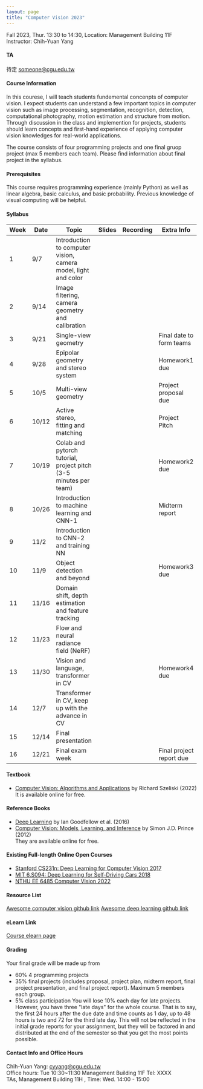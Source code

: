 ```yaml
---
layout: page
title: "Computer Vision 2023"
---
```


Fall 2023, Thur. 13:30 to 14:30, Location: Management Building 11F <br/>
Instructor: Chih-Yuan Yang

#### TA
待定 [someone@cgu.edu.tw](mailto:someone@cgu.edu.tw)

#### Course Information

In this courese, I will teach students fundemental concenpts of computer vision. I expect students can understand a few important topics in computer vision such as image processing, segmentation, recognition, detection, computational photography, motion estimation and structure from motion. Through discussion in the class and implemention for projects, students should learn concepts and first-hand experience of applying computer vision knowledges for real-world applications.

The course consists of four programming projects and one final gruop project (max 5 members each team). Please find information about final project in the syllabus.

#### Prerequisites

This course requires programming experience (mainly Python) as well as linear algebra, basic calculus, and basic probability. Previous knowledge of visual computing will be helpful.

#### Syllabus

|Week|Date|Topic                                                      |Slides   |Recording | Extra Info |
|---|---|---|---|---|---|
|1   |9/7        | Introduction to computer vision, camera model, light and color                |      |          |                              |
|2   |9/14       | Image filtering, camera geometry and calibration                              |      |          |                              |
|3   |9/21       | Single-view geometry                                                          |      |          | Final date to form teams     |
|4   |9/28       | Epipolar geometry and stereo system                                           |      |          | Homework1 due                |
|5   |10/5       | Multi-view geometry                                                           |      |          | Project proposal due         |
|6   |10/12      | Active stereo, fitting and matching                                           |      |          | Project Pitch                |
|7   |10/19      | Colab and pytorch tutorial, project pitch (3-5 minutes per team)              |      |          | Homework2 due                |
|8   |10/26      | Introduction to machine learning and CNN-1                                    |      |          | Midterm report               |
|9   |11/2       | Introduction to CNN-2 and training NN                                         |      |          |                              |
|10  |11/9       | Object detection and beyond                                                   |      |          | Homework3 due                | 
|11  |11/16      | Domain shift, depth estimation and feature tracking                           |      |          |                              |
|12  |11/23      | Flow and neural radiance field (NeRF)                                         |      |          |                              |
|13  |11/30      | Vision and language, transformer in CV                                        |      |          | Homework4 due                |
|14  |12/7       | Transformer in CV, keep up with the advance in CV                             |      |          |                              |
|15  |12/14      | Final presentation                                                            |      |          |                              |
|16  |12/21      | Final exam week                                                               |      |          | Final project report due     |

#### Textbook
- [Computer Vision: Algorithms and Applications](http://szeliski.org/Book/) by Richard Szeliski (2022) <br/>
It is available online for free.

#### Reference Books
- [Deep Learning](https://www.deeplearningbook.org/) by Ian Goodfellow et al. (2016)
- [Computer Vision: Models, Learning, and Inference](http://www.computervisionmodels.com/) by Simon J.D. Prince (2012) <br/>
They are available online for free.

#### Existing Full-length Online Open Courses
- [Stanford CS231n: Deep Learning for Computer Vision 2017](https://www.youtube.com/playlist?list=PL3FW7Lu3i5JvHM8ljYj-zLfQRF3EO8sYv)
- [MIT 6.S094: Deep Learning for Self-Driving Cars 2018](https://www.youtube.com/watch?v=-6INDaLcuJY&list=PLts9ZnoIwN9MJOXSFal2wFImRjfUhmYSP)
- [NTHU EE 6485 Computer Vision 2022](https://aliensunmin.github.io/teaching/cv2022/index.html)

#### Resource List
[Awesome computer vision github link](https://github.com/jbhuang0604/awesome-computer-vision)
[Awesome deep learning github link](https://github.com/ChristosChristofidis/awesome-deep-learning)

#### eLearn Link
[Course elearn page](https://el.cgu.edu.tw/)

#### Grading
Your final grade will be made up from
- 60% 4 programming projects
- 35% final projects (includes proposal, project plan, midterm report, final project presentation, and final project report). Maximum 5 members each group.
- 5% class participation
You will lose 10% each day for late projects. However, you have three "late days" for the whole course. That is to say, the first 24 hours after the due date and time counts as 1 day, up to 48 hours is two and 72 for the third late day. This will not be reflected in the initial grade reports for your assignment, but they will be factored in and distributed at the end of the semester so that you get the most points possible.

#### Contact Info and Office Hours
Chih-Yuan Yang: cyyang@cgu.edu.tw <br/>
Office hours: Tue 10:30~11:30 Management Building 11F Tel: XXXX <br/>
TAs, Management Building 11H , Time: Wed. 14:00 - 15:00